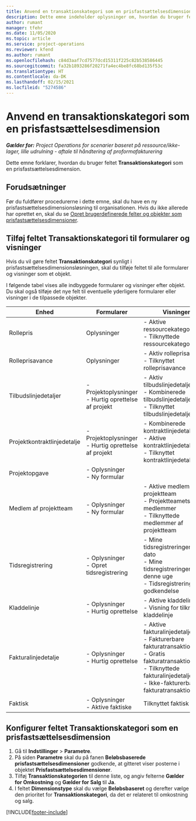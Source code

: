 ```yaml
---
title: Anvend en transaktionskategori som en prisfastsættelsesdimension
description: Dette emne indeholder oplysninger om, hvordan du bruger feltet Transaktionskategori som en prisfastsættelsesdimension.
author: rumant
manager: tfehr
ms.date: 11/05/2020
ms.topic: article
ms.service: project-operations
ms.reviewer: kfend
ms.author: rumant
ms.openlocfilehash: c84d3aaf7cd7577dcd15311f225c82b538586445
ms.sourcegitcommit: fa32b1893286f20271fa4ec4be8fc68bd135f53c
ms.translationtype: HT
ms.contentlocale: da-DK
ms.lasthandoff: 02/15/2021
ms.locfileid: "5274586"
---
```

# <a name="use-transaction-category-as-a-pricing-dimension"></a>Anvend en transaktionskategori som en prisfastsættelsesdimension


_**Gælder for:** Project Operations for scenarier baseret på ressource/ikke-lager, lille udrulning - aftale til håndtering af proformafakturering_


Dette emne forklarer, hvordan du bruger feltet **Transaktionskategori** som en prisfastsættelsesdimension. 

## <a name="prerequisites"></a>Forudsætninger
Før du fuldfører procedurerne i dette emne, skal du have en ny prisfastsættelsesdimensionsløsning til organisationen. Hvis du ikke allerede har oprettet en, skal du se [Opret brugerdefinerede felter og objekter som prisfastsættelsesdimensioner](create-custom-fields-entities-pricing-dimensions.md).

## <a name="add-the-transaction-category-field-to-forms-and-views"></a>Tilføj feltet Transaktionskategori til formularer og visninger
Hvis du vil gøre feltet **Transaktionskategori** synligt i prisfastsættelsesdimensionsløsningen, skal du tilføje feltet til alle formularer og visninger som et objekt.

I følgende tabel vises alle indbyggede formularer og visninger efter objekt. Du skal også tilføje det nye felt til eventuelle yderligere formularer eller visninger i de tilpassede objekter.

|  Enhed        | Formularer     |Visninger        |
| ------------------------------|---------------------------------|----------------------------------|
|  Rollepris| Oplysninger |- Aktive ressourcekategoripriser<br> - Tilknyttede ressourcekategoripriser |
|  Rolleprisavance| Oplysninger|- Aktiv rolleprisavance<br>- Tilknyttet rolleprisavance |
|  Tilbudslinjedetaljer|- Projektoplysninger<br>- Hurtig oprettelse af projekt| - Aktiv tilbudslinjedetalje<br>- Kombinerede tilbudslinjedetaljer<br>- Tilknyttet tilbudslinjedetalje |
|  Projektkontraktlinjedetalje|- Projektoplysninger<br>- Hurtig oprettelse af projekt|- Kombinerede kontraktlinjedetaljer<br>- Aktive kontraktlinjedetaljer<br>- Tilknyttet kontraktlinjedetaljer |
|  Projektopgave|- Oplysninger<br>- Ny formular| &nbsp; |
|  Medlem af projektteam|- Oplysninger<br>- Ny formular|- Aktive medlemmer af projektteam<br>- Projektteamets medlemmer<br>- Tilknyttede medlemmer af projektteam |
|  Tidsregistrering|- Oplysninger<br>- Opret tidsregistrering|- Mine tidsregistreringer efter dato<br>- Mine tidsregistreringer for denne uge<br>- Tidsregistreringer til godkendelse|
|  Kladdelinje|- Oplysninger<br>- Hurtig oprettelse|- Aktive kladdelinjer<br>- Visning for tilknyttet kladdelinje|
|  Fakturalinjedetalje|- Oplysninger<br>- Hurtig oprettelse|- Aktive fakturalinjedetaljer<br>- Fakturerbare fakturatransaktioner<br>- Gratis fakturatransaktioner<br>- Tilknyttede fakturalinjedetaljer <br>- Ikke-fakturerbare fakturatransaktioner|
|  Faktisk|- Oplysninger<br>- Aktive faktiske| Tilknyttet faktisk |

## <a name="set-up-the-transaction-category-field-as-a-pricing-dimension"></a>Konfigurer feltet Transaktionskategori som en prisfastsættelsesdimension

1. Gå til **Indstillinger** > **Parametre**. 
2. På siden **Parametre** skal du på fanen **Beløbsbaserede prisfastsættelsesdimensioner** godkende, at gitteret viser posterne i objektet **Prisfastsættelsesdimensioner**.
3. Tilføj **Transaktionskategorien** til denne liste, og angiv felterne **Gælder for Omkostning** og **Gælder for Salg** til **Ja**.
4. I feltet **Dimensionstype** skal du vælge **Beløbsbaseret** og derefter vælge den prioritet for **Transaktionskategori**, da det er relateret til omkostning og salg.


[!INCLUDE[footer-include](../includes/footer-banner.md)]